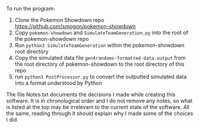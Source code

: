 To run the program:  
1) Clone the Pokemon Showdown repo https://github.com/smogon/pokemon-showdown  
2) Copy `pokemon-showdown` and `SimulateTeamGeneration.py` into the root of the pokemon-showdown repo  
3) Run `python3 SimulateTeamGeneration` within the pokemon-showdown root directory  
4) Copy the simulated data file `gen4randoms-formatted-data.output` from the root directory of pokemon-showdown to the root directory of this repo  
5) run `python3 PostProcessor.py` to convert the outputted simulated data into a format understood by Python  


The file Notes.txt documents the decisions I made while creating this software. It is in chronological order and I do not remove any notes, so what is listed at the top may be irrelevant to the current state of the software. All the same, reading through it should explain why I made some of the choices I did.
